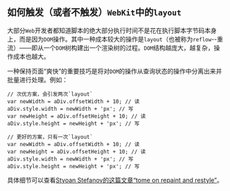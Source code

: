如何触发（或者不触发）`WebKit`中的`layout`
---
大部分`Web`开发者都知道脚本的绝大部分执行时间不是花在执行脚本字节码本身上，而是因为`DOM`操作。其中一种成本较大的操作是`layout`（也被称为`reflow`--重流）——即从一个`DOM`树构建出一个渲染树的过程。`DOM`结构越庞大，越复杂，操作成本也越大。

一种保持页面“爽快”的重要技巧是将对`DOM`的操作从查询状态的操作中分离出来并批量进行处理。例如：

```
// 次优方案，会引发两次`layout`
var newWidth = aDiv.offsetWidth + 10; // 读
aDiv.style.width = newWidth + 'px'; // 写
var newHeight = aDiv.offsetHeight + 10; // 读
aDiv.style.height = newHeight + 'px'; // 写

// 更好的方案，只有一次`layout`
var newWidth = aDiv.offsetWidth + 10; // 读
var newHeight = aDiv.offsetHeight + 10; // 读
aDiv.style.width = newWidth + 'px'; // 写
aDiv.style.height = newHeight + 'px'; // 写
```

具体细节可以查看[Styoan Stefanov的这篇文章“tome on repaint and restyle”](http://www.phpied.com/rendering-repaint-reflowrelayout-restyle/)。
